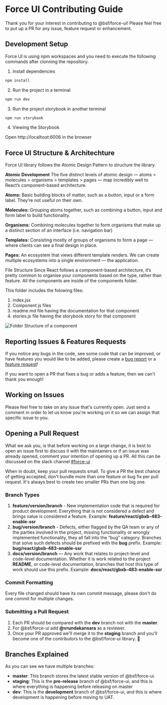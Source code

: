 # Force UI Contributing Guide

Thank you for your interest in contributing to @bsf/force-ui! Please feel free to put up a PR for any issue, feature request or enhancement.

## Development Setup

Force UI is using npm workspaces and you need to execute the following commands after clonning the repository.

1. Install dependencies

```bash
npm install
```

2. Run the project in a terminal

```bash
npm run dev
```

3. Run the project storybook in another terminal

```bash
npm run storybook
```

4. Viewing the Storybook

Open http://localhost:6006 in the browser

## Force UI Structure & Architechture

Force UI library follows the Atomic Design Pattern to structure the library.

**Atomic Development**
The five distinct levels of atomic design — atoms > molecules > organisms > templates > pages — map incredibly well to React’s component-based architecture.

**Atoms:**
Basic building blocks of matter, such as a button, input or a form label. They’re not useful on their own.

**Molecules:**
Grouping atoms together, such as combining a button, input and form label to build functionality.

**Organisms:**
Combining molecules together to form organisms that make up a distinct section of an interface (i.e. navigation bar)

**Templates:**
Consisting mostly of groups of organisms to form a page — where clients can see a final design in place.

**Pages:**
An ecosystem that views different template renders. We can create multiple ecosystems into a single environment — the application.


File Structure
Since React follows a component-based architecture, it’s pretty common to organise your components based on the type, rather than feature. All the components are inside of the components folder.

This folder includes the folowing files:
1. index.jsx
2. Component js files
3. readme.md file having the documentation for that component
4. stories.js file having the storybook story for that component

![Folder Structure of a component](https://github.com/user-attachments/assets/82c92c75-853b-4cf0-9301-ce54e26f4021)


## Reporting Issues & Features Requests

If you notice any bugs in the code, see some code that can be improved, or have features you would like to be added, please create a [bug report](https://github.com/brainstormforce/force-ui/issues/new) or a [feature request](https://github.com/brainstormforce/force-ui/issues/new)!

If you want to open a PR that fixes a bug or adds a feature, then we can't thank you enough!

## Working on Issues

Please feel free to take on any issue that's currently open. Just send a comment in order to let us know you're working on it so we can assign that specific issue to you.

## Opening a Pull Request

What we ask you, is that before working on a large change, it is best to open an issue first to discuss it with the maintainers or if an issue was already opened, comment your intention of opening up a PR. All this can be discussed on the slack channel [#force-ui](https://brainstormforce.slack.com/archives/C0783G47NGK)

When in doubt, keep your pull requests small. To give a PR the best chance of getting accepted, don't bundle more than one feature or bug fix per pull request. It's always best to create two smaller PRs than one big one.

### Branch Types

1. **feature/version/branch** - New implementation code that is required for product development. Everything that is not considered a defect and brings value is considered a feature. Example: **feature/react/gbxb-483-enable-ssr**
2. **bug/version/branch** - Defects, either flagged by the QA team or any of the parties involved in the project, missing functionality or wrongly implemented functionality, they all fall into the “bug” category. Branches that solve such defects should be prefixed with the **bug** prefix. Example: **bug/react/gbxb-483-enable-ssr**
3. **docs/version/branch** — Any work that relates to project-level and code-level documentation. Whether it is work related to the project **README**, or code-level documentation, branches that host this type of work should use this prefix. Example: **docs/react/gbxb-483-enable-ssr**

### Commit Formatting

Every file changed should have its own commit message, please don't do one commit for multiple changes.

### Submitting a Pull Request

1. Each PR should be compared with the **dev** branch not with the **master**.
2. For @bsf/force-ui add **@vrundakansara** as a reviewer.
4. Once your PR approved we'll merge it to the **staging** branch and you'll become one of the contributors to the @bsf/force-ui library. 🥳

## Branches Explained

As you can see we have multiple branches:

- **master**: This branch stores the latest stable version of @bsf/force-ui.
- **staging**: This is the **pre-release** branch of @bsf/force-ui, and this is where everything is happening before releasing on master
- **dev**: This is the **development** branch of @bsf/force-ui, and this is where development is happening before moving to UAT.
